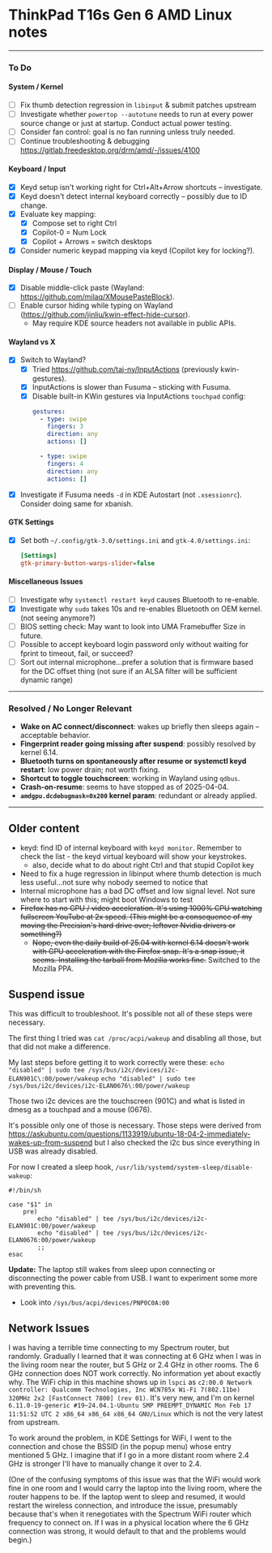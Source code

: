 # ThinkPad T16s Gen 6 AMD Linux notes
---

### To Do

#### System / Kernel
- [ ] Fix thumb detection regression in `libinput` & submit patches upstream
- [ ] Investigate whether `powertop --autotune` needs to run at every power source change or just at startup. Conduct actual power testing.
- [ ] Consider fan control: goal is no fan running unless truly needed.
- [ ] Continue troubleshooting & debugging https://gitlab.freedesktop.org/drm/amd/-/issues/4100

#### Keyboard / Input
- [x] Keyd setup isn't working right for Ctrl+Alt+Arrow shortcuts – investigate.
- [x] Keyd doesn't detect internal keyboard correctly – possibly due to ID change.
- [x] Evaluate key mapping:
  - [x] Compose set to right Ctrl
  - [x] Copilot-0 = Num Lock
  - [x] Copilot + Arrows = switch desktops
- [x] Consider numeric keypad mapping via keyd (Copilot key for locking?).

#### Display / Mouse / Touch
- [x] Disable middle-click paste (Wayland: https://github.com/milaq/XMousePasteBlock).
- [ ] Enable cursor hiding while typing on Wayland (https://github.com/jinliu/kwin-effect-hide-cursor).
  - May require KDE source headers not available in public APIs.

#### Wayland vs X
- [x] Switch to Wayland?
  - [x] Tried https://github.com/taj-ny/InputActions (previously kwin-gestures).
  - [x] InputActions is slower than Fusuma – sticking with Fusuma.
  - [x] Disable built-in KWin gestures via InputActions `touchpad` config:
    ```yaml
    gestures:
      - type: swipe
        fingers: 3
        direction: any
        actions: []

      - type: swipe
        fingers: 4
        direction: any
        actions: []
    ```

- [x] Investigate if Fusuma needs `-d` in KDE Autostart (not `.xsessionrc`). Consider doing same for xbanish.

#### GTK Settings
- [x] Set both `~/.config/gtk-3.0/settings.ini` and `gtk-4.0/settings.ini`:
    ```ini
    [Settings]
    gtk-primary-button-warps-slider=false
    ```

#### Miscellaneous Issues
- [ ] Investigate why `systemctl restart keyd` causes Bluetooth to re-enable.
- [x] Investigate why `sudo` takes 10s and re-enables Bluetooth on OEM kernel. (not seeing anymore?)
- [ ] BIOS setting check: May want to look into UMA Framebuffer Size in future.
- [ ] Possible to accept keyboard login password only without waiting for fprint to timeout, fail, or succeed?
- [ ] Sort out internal microphone...prefer a solution that is firmware based for the DC offset thing (not sure if an ALSA filter will be sufficient dynamic range)

---
### Resolved / No Longer Relevant
- **Wake on AC connect/disconnect**: wakes up briefly then sleeps again – acceptable behavior.
- **Fingerprint reader going missing after suspend**: possibly resolved by kernel 6.14.
- **Bluetooth turns on spontaneously after resume or systemctl keyd restart**: low power drain; not worth fixing.
- **Shortcut to toggle touchscreen**: working in Wayland using `qdbus`.
- **Crash-on-resume**: seems to have stopped as of 2025-04-04.
- **`amdgpu.dcdebugmask=0x200` kernel param**: redundant or already applied.

---

## Older content

- keyd: find ID of internal keyboard with `keyd monitor`. Remember to check the list - the keyd virtual keyboard will show your keystrokes.
  - also, decide what to do about right Ctrl and that stupid Copilot key
- Need to fix a huge regression in libinput where thumb detection is much less useful...not sure why nobody seemed to notice that
- Internal microphone has a bad DC offset and low signal level. Not sure where to start with this; might boot Windows to test
- ~~Firefox has no GPU / video acceleration. It's using 1000% CPU watching fullscreen YouTube at 2x speed. (This might be a consequence of my moving the Precision's hard drive over; leftover Nvidia drivers or something?)~~
  - ~~Nope, even the daily build of 25.04 with kernel 6.14 doesn't work with GPU acceleration with the Firefox snap. It's a snap issue, it seems. Installing the tarball from Mozilla works fine.~~ Switched to the Mozilla PPA.

## Suspend issue
This was difficult to troubleshoot. It's possible not all of these steps were necessary.

The first thing I tried was `cat /proc/acpi/wakeup` and disabling all those, but that did not make a difference.

My last steps before getting it to work correctly were these:
`echo "disabled" | sudo tee /sys/bus/i2c/devices/i2c-ELAN901C\:00/power/wakeup`
`echo "disabled" | sudo tee /sys/bus/i2c/devices/i2c-ELAN0676\:00/power/wakeup`

Those two i2c devices are the touchscreen (901C) and what is listed in dmesg as a touchpad and a mouse (0676).

It's possible only one of those is necessary. Those steps were derived from https://askubuntu.com/questions/1133919/ubuntu-18-04-2-immediately-wakes-up-from-suspend but I also checked the i2c bus since everything in USB was already disabled.

For now I created a sleep hook, `/usr/lib/systemd/system-sleep/disable-wakeup`:

```
#!/bin/sh

case "$1" in
    pre)
        echo "disabled" | tee /sys/bus/i2c/devices/i2c-ELAN901C:00/power/wakeup
        echo "disabled" | tee /sys/bus/i2c/devices/i2c-ELAN0676:00/power/wakeup
        ;;
esac
```

**Update:** The laptop still wakes from sleep upon connecting or disconnecting the power cable from USB. I want to experiment some more with preventing this.
- Look into `/sys/bus/acpi/devices/PNP0C0A:00`

## Network Issues

I was having a terrible time connecting to my Spectrum router, but randomly. Gradually I learned that it was connecting at 6 GHz when I was in the living room near the router, but 5 GHz or 2.4 GHz in other rooms. The 6 GHz connection does NOT work correctly. No information yet about exactly why. The WiFi chip in this machine shows up in `lspci` as `c2:00.0 Network controller: Qualcomm Technologies, Inc WCN785x Wi-Fi 7(802.11be) 320MHz 2x2 [FastConnect 7800] (rev 01)`. It's very new, and I'm on kernel `6.11.0-19-generic #19~24.04.1-Ubuntu SMP PREEMPT_DYNAMIC Mon Feb 17 11:51:52 UTC 2 x86_64 x86_64 x86_64 GNU/Linux` which is not the very latest from upstream.

To work around the problem, in KDE Settings for WiFi, I went to the connection and chose the BSSID (in the popup menu) whose entry mentioned 5 GHz. I imagine that if I go in a more distant room where 2.4 GHz is stronger I'll have to manually change it over to 2.4.

(One of the confusing symptoms of this issue was that the WiFi would work fine in one room and I would carry the laptop into the living room, where the router happens to be. If the laptop went to sleep and resumed, it would restart the wireless connection, and introduce the issue, presumably because that's when it renegotiates with the Spectrum WiFi router which frequency to connect on. If I was in a physical location where the 6 GHz connection was strong, it would default to that and the problems would begin.)
